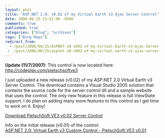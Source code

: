 ```yaml
---
layout: post
title: "ASP.NET 2.0: v0.02 of my Virtual Earth v3 Ajax Server Control"
date: 2006-06-25 23:52:00 -0500
comments: true
published: true
categories: ["blog", "archives"]
tags: ["Bing Maps"]
redirect_from: 
  - /post/2006/06/25/ASPNET-20-v002-of-my-Virtual-Earth-v3-Ajax-Server-Control
 -  /post/2006/06/25/aspnet-20-v002-of-my-virtual-earth-v3-ajax-server-control
---
```

<!-- more -->
<p>
<strong>Update (11/7/2007):</strong> This control is now located here: <a href="http://codeplex.com/pietschsoftve3">http://codeplex.com/pietschsoftve3</a>
</p>
<p>
I just uploaded a new release (v0.02) of my ASP.NET 2.0 Virtual Earth v3 Server Control. The download contains a Visual Studio 2005 solution that contains the source code for the server control dll and a sample website that uses the control. The only new feature in this release is full ViewState support. I do plan on adding many more features to this control as I get time to work on it. Enjoy!
</p>
<p>
<a href="http://codeplex.com/pietschsoftve3">Download PietschSoft.VE3 v0.02 Server Control</a>
</p>
<p>
Info on the initial release (v0.01) of the control:<br />
<a id="ctl00_MainContentPlaceHolder_DataList1_ctl00_HyperLink1" href="/post.aspx?id=1d6d498a-257f-4f08-aaf1-8cfa7c568d60">ASP.NET 2.0: Virtual Earth v3 Custom Control - PietschSoft.VE3 v0.01</a> 
</p>
